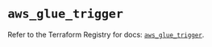 # `aws_glue_trigger`

Refer to the Terraform Registry for docs: [`aws_glue_trigger`](https://registry.terraform.io/providers/hashicorp/aws/6.12.0/docs/resources/glue_trigger).
